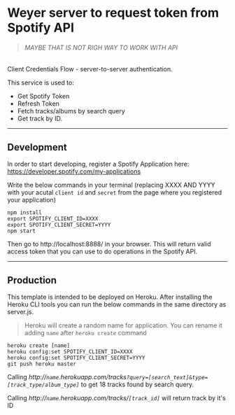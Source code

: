 # Weyer server to request token from Spotify API

> ###### MAYBE THAT IS NOT RIGH WAY TO WORK WITH API

Client Credentials Flow - server-to-server authentication.

This service is used to:

- Get Spotify Token
- Refresh Token
- Fetch tracks/albums by search query
- Get track by ID.

---

## Development

In order to start developing, register a Spotify Application here:
https://developer.spotify.com/my-applications

Write the below commands in your terminal (replacing XXXX AND YYYY with your acutal `client id` and `secret` from the page where you registered your application)

```
npm install
export SPOTIFY_CLIENT_ID=XXXX
export SPOTIFY_CLIENT_SECRET=YYYY
npm start
```

Then go to http://localhost:8888/ in your browser. This will return valid access token that you can use to do operations in the Spotify API.

---

## Production

This template is intended to be deployed on Heroku. After installing the Heroku CLI tools you can run the below commands in the same directory as server.js.

> Heroku will create a random name for application. You can rename it adding `name` after `heroku create` command

```
heroku create [name]
heroku config:set SPOTIFY_CLIENT_ID=XXXX
heroku config:set SPOTIFY_CLIENT_SECRET=YYYY
git push heroku master
```

Calling _http://`name`.herokuapp.com/tracks`?query=[search_text]&type=[track_type/album_type]`_ to get 18 tracks found by search query.

Calling _http://`name`.herokuapp.com/tracks/`[track_id]`_ will return track by it's ID
